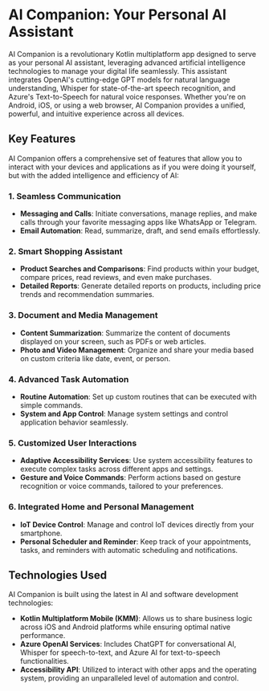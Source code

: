 # AI Companion: Your Personal AI Assistant

AI Companion is a revolutionary Kotlin multiplatform app designed to serve as your personal AI assistant, leveraging advanced artificial intelligence technologies to manage your digital life seamlessly. This assistant integrates OpenAI's cutting-edge GPT models for natural language understanding, Whisper for state-of-the-art speech recognition, and Azure's Text-to-Speech for natural voice responses. Whether you're on Android, iOS, or using a web browser, AI Companion provides a unified, powerful, and intuitive experience across all devices.

## Key Features

AI Companion offers a comprehensive set of features that allow you to interact with your devices and applications as if you were doing it yourself, but with the added intelligence and efficiency of AI:

### 1. **Seamless Communication**
- **Messaging and Calls**: Initiate conversations, manage replies, and make calls through your favorite messaging apps like WhatsApp or Telegram.
- **Email Automation**: Read, summarize, draft, and send emails effortlessly.

### 2. **Smart Shopping Assistant**
- **Product Searches and Comparisons**: Find products within your budget, compare prices, read reviews, and even make purchases.
- **Detailed Reports**: Generate detailed reports on products, including price trends and recommendation summaries.

### 3. **Document and Media Management**
- **Content Summarization**: Summarize the content of documents displayed on your screen, such as PDFs or web articles.
- **Photo and Video Management**: Organize and share your media based on custom criteria like date, event, or person.

### 4. **Advanced Task Automation**
- **Routine Automation**: Set up custom routines that can be executed with simple commands.
- **System and App Control**: Manage system settings and control application behavior seamlessly.

### 5. **Customized User Interactions**
- **Adaptive Accessibility Services**: Use system accessibility features to execute complex tasks across different apps and settings.
- **Gesture and Voice Commands**: Perform actions based on gesture recognition or voice commands, tailored to your preferences.

### 6. **Integrated Home and Personal Management**
- **IoT Device Control**: Manage and control IoT devices directly from your smartphone.
- **Personal Scheduler and Reminder**: Keep track of your appointments, tasks, and reminders with automatic scheduling and notifications.

## Technologies Used

AI Companion is built using the latest in AI and software development technologies:

- **Kotlin Multiplatform Mobile (KMM)**: Allows us to share business logic across iOS and Android platforms while ensuring optimal native performance.
- **Azure OpenAI Services**: Includes ChatGPT for conversational AI, Whisper for speech-to-text, and Azure AI for text-to-speech functionalities.
- **Accessibility API**: Utilized to interact with other apps and the operating system, providing an unparalleled level of automation and control.

